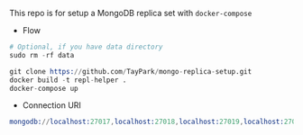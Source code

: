 This repo is for setup a MongoDB replica set with `docker-compose`

- Flow

```s
# Optional, if you have data directory
sudo rm -rf data

git clone https://github.com/TayPark/mongo-replica-setup.git
docker build -t repl-helper .
docker-compose up
```

- Connection URI

```s
mongodb://localhost:27017,localhost:27018,localhost:27019,localhost:27020/?replicaSet=rs0
```

